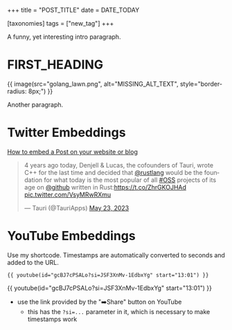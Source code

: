 +++
title = "POST_TITLE"
date = DATE_TODAY 

[taxonomies]
tags = ["new_tag"]
+++

A funny, yet interesting intro paragraph.

<!-- more -->

# FIRST_HEADING

{{ image(src="golang_lawn.png",
         alt="MISSING_ALT_TEXT",
         style="border-radius: 8px;") }}

Another paragraph.

# Twitter Embeddings

[How to embed a Post on your website or blog](https://help.twitter.com/en/using-x/how-to-embed-a-post)

<blockquote class="twitter-tweet" data-dnt="true" data-theme="dark"><p lang="en" dir="ltr">4 years ago today, Denjell &amp; Lucas, the cofounders of Tauri, wrote C++ for the last time and decided that <a href="https://twitter.com/rustlang?ref_src=twsrc%5Etfw">@rustlang</a> would be the foundation for what today is the most popular of all <a href="https://twitter.com/hashtag/OSS?src=hash&amp;ref_src=twsrc%5Etfw">#OSS</a> projects of its age on <a href="https://twitter.com/github?ref_src=twsrc%5Etfw">@github</a> written in Rust:<a href="https://t.co/ZhrGKOJHAd">https://t.co/ZhrGKOJHAd</a> <a href="https://t.co/VsyMRwRXmu">pic.twitter.com/VsyMRwRXmu</a></p>&mdash; Tauri (@TauriApps) <a href="https://twitter.com/TauriApps/status/1660938334884036608?ref_src=twsrc%5Etfw">May 23, 2023</a></blockquote> <script async src="https://platform.twitter.com/widgets.js" charset="utf-8"></script>

# YouTube Embeddings

Use my shortcode. Timestamps are automatically converted to seconds and added to the URL.

`{{ youtube(id="gcBJ7cPSALo?si=JSF3XnMv-1EdbxYg" start="13:01") }}`

{{ youtube(id="gcBJ7cPSALo?si=JSF3XnMv-1EdbxYg" start="13:01") }}

- use the link provided by the "➡️Share" button on YouTube
    - this has the `?si=...` parameter in it, which is necessary to make timestamps work
